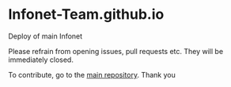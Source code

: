 # Infonet-Team.github.io
Deploy of main Infonet

Please refrain from opening issues, pull requests etc. They will be immediately closed.

To contribute, go to the [main repository](https://github.com/MaxTechnics/Infonet-HyperText). Thank you
